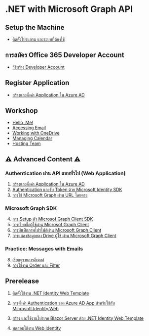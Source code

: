 
# .NET with Microsoft Graph API

## Setup the Machine

- [ติดตั้งโปรแกรม และระบบที่ต้องใช้](setup.md)

## การสมัคร Office 365 Developer Account

- [วิธีสร้าง Developer Account](365-dev-account/readme.md)

## Register Application 

- [สร้างและตั้งค่า Application ใน Azure AD](register-app-in-azure-ad.md)


## Workshop

- [Hello, Me!](workshop/hello-me/readme.md)
- [Accessing Email](workshop/email/readme.md)
- [Working with OneDrive](workshop/onedrive/readme.md)
- [Managing Calendar]()
- [Hosting Team]()


## ⚠️ Advanced Content ⚠️

### Authentication ผ่าน API แบบทั่วไป (Web Application)

1. [สร้างและตั้งค่า Application ใน Azure AD](register-app-in-azure-ad.md)
2. [Authentication และรับ Token ด้วย Microsoft Identity SDK](authentication-console-app.md)
3. [การใช้ Microsoft Graph ผ่าน URL โดยตรง](access-graph-via-url.md)

### Microsoft Graph SDK

4. [การ Setup ตัว Microsof Graph Client SDK](use-ms-graph-client.md)
5. [การเรียกชื่อผู้ใช้ผ่าน Microsof Graph Client](graph-get-display-name.md)
6. [การบันทึกภาพโปรไฟล์ผ่าน Microsoft Graph Client](graph-get-profile-photo.md)
7. [การแสดงข้อมูลของ Drive ผู้ใช้ ผ่าน Microsoft Graph Client](graph-get-drive-items.md)

### Practice: Messages with Emails

8. [เรียกดูรายการอีเมลล์](graph-get-emails.md)
9. [การใช้งาน Order และ Filter](graph-get-emails-order-filter.md)




## Prerelease

1. [ติดตั้งใช้งาน .NET Identity Web Template](install-dot-net-identity-web-template.md)
2. [การตั้งค่า Authentication ของ Azure AD App สำหรับใช้กับ Microsoft.Identity.Web](setup-authentication-for-microsoft-identity-web.md)
3. [สร้าง และใช้งานโปรเจค Blazor Server ด้วย .NET Identity Web Template](create-and-run-blazor-server-with-ms-identity-web.md)

4. [ทดสอบใช้งาน Web Identity](blazor-server-ms-identity-web.md)


